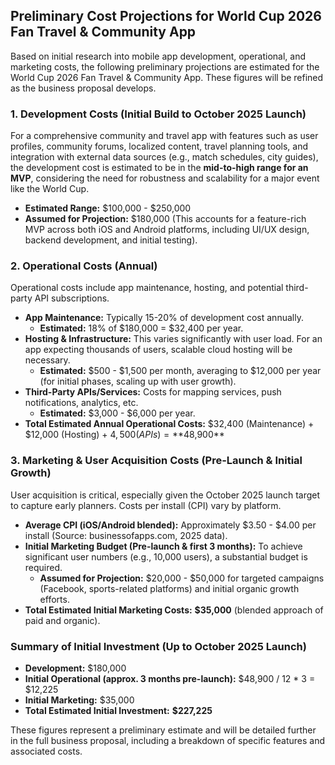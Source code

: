 ## Preliminary Cost Projections for World Cup 2026 Fan Travel & Community App

Based on initial research into mobile app development, operational, and marketing costs, the following preliminary projections are estimated for the World Cup 2026 Fan Travel & Community App. These figures will be refined as the business proposal develops.

### 1. Development Costs (Initial Build to October 2025 Launch)

For a comprehensive community and travel app with features such as user profiles, community forums, localized content, travel planning tools, and integration with external data sources (e.g., match schedules, city guides), the development cost is estimated to be in the **mid-to-high range for an MVP**, considering the need for robustness and scalability for a major event like the World Cup.

*   **Estimated Range:** $100,000 - $250,000
*   **Assumed for Projection:** $180,000 (This accounts for a feature-rich MVP across both iOS and Android platforms, including UI/UX design, backend development, and initial testing).

### 2. Operational Costs (Annual)

Operational costs include app maintenance, hosting, and potential third-party API subscriptions.

*   **App Maintenance:** Typically 15-20% of development cost annually.
    *   **Estimated:** 18% of $180,000 = $32,400 per year.
*   **Hosting & Infrastructure:** This varies significantly with user load. For an app expecting thousands of users, scalable cloud hosting will be necessary.
    *   **Estimated:** $500 - $1,500 per month, averaging to $12,000 per year (for initial phases, scaling up with user growth).
*   **Third-Party APIs/Services:** Costs for mapping services, push notifications, analytics, etc.
    *   **Estimated:** $3,000 - $6,000 per year.
*   **Total Estimated Annual Operational Costs:** $32,400 (Maintenance) + $12,000 (Hosting) + $4,500 (APIs) = **$48,900**

### 3. Marketing & User Acquisition Costs (Pre-Launch & Initial Growth)

User acquisition is critical, especially given the October 2025 launch target to capture early planners. Costs per install (CPI) vary by platform.

*   **Average CPI (iOS/Android blended):** Approximately $3.50 - $4.00 per install (Source: businessofapps.com, 2025 data).
*   **Initial Marketing Budget (Pre-launch & first 3 months):** To achieve significant user numbers (e.g., 10,000 users), a substantial budget is required.
    *   **Assumed for Projection:** $20,000 - $50,000 for targeted campaigns (Facebook, sports-related platforms) and initial organic growth efforts.
*   **Total Estimated Initial Marketing Costs:** **$35,000** (blended approach of paid and organic).

### Summary of Initial Investment (Up to October 2025 Launch)

*   **Development:** $180,000
*   **Initial Operational (approx. 3 months pre-launch):** $48,900 / 12 * 3 = $12,225
*   **Initial Marketing:** $35,000
*   **Total Estimated Initial Investment:** **$227,225**

These figures represent a preliminary estimate and will be detailed further in the full business proposal, including a breakdown of specific features and associated costs.
